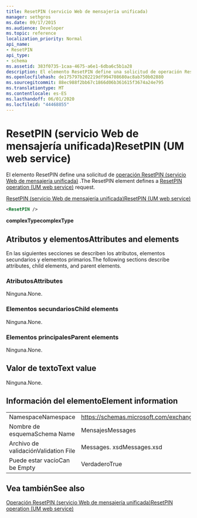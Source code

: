 ```yaml
---
title: ResetPIN (servicio Web de mensajería unificada)
manager: sethgros
ms.date: 09/17/2015
ms.audience: Developer
ms.topic: reference
localization_priority: Normal
api_name:
- ResetPIN
api_type:
- schema
ms.assetid: 383f0735-1caa-4675-a6e1-6dba6c5b1a28
description: El elemento ResetPIN define una solicitud de operación ResetPIN (servicio Web de mensajería unificada).
ms.openlocfilehash: de175797b202219df994708680ac8ab750b02880
ms.sourcegitcommit: 88ec988f2bb67c1866d06b361615f3674a24e795
ms.translationtype: MT
ms.contentlocale: es-ES
ms.lasthandoff: 06/01/2020
ms.locfileid: "44468855"
---
```

# <a name="resetpin-um-web-service"></a><span data-ttu-id="a2ffc-103">ResetPIN (servicio Web de mensajería unificada)</span><span class="sxs-lookup"><span data-stu-id="a2ffc-103">ResetPIN (UM web service)</span></span>

<span data-ttu-id="a2ffc-104">El elemento ResetPIN define una solicitud de [operación ResetPIN (servicio Web de mensajería unificada)](resetpin-operation-um-web-service.md) .</span><span class="sxs-lookup"><span data-stu-id="a2ffc-104">The ResetPIN element defines a [ResetPIN operation (UM web service)](resetpin-operation-um-web-service.md) request.</span></span> 
  
[<span data-ttu-id="a2ffc-105">ResetPIN (servicio Web de mensajería unificada)</span><span class="sxs-lookup"><span data-stu-id="a2ffc-105">ResetPIN (UM web service)</span></span>](resetpin-um-web-service.md)
  
```xml
<ResetPIN />
```

 <span data-ttu-id="a2ffc-106">**complexType**</span><span class="sxs-lookup"><span data-stu-id="a2ffc-106">**complexType**</span></span>
## <a name="attributes-and-elements"></a><span data-ttu-id="a2ffc-107">Atributos y elementos</span><span class="sxs-lookup"><span data-stu-id="a2ffc-107">Attributes and elements</span></span>

<span data-ttu-id="a2ffc-108">En las siguientes secciones se describen los atributos, elementos secundarios y elementos primarios.</span><span class="sxs-lookup"><span data-stu-id="a2ffc-108">The following sections describe attributes, child elements, and parent elements.</span></span>
  
### <a name="attributes"></a><span data-ttu-id="a2ffc-109">Atributos</span><span class="sxs-lookup"><span data-stu-id="a2ffc-109">Attributes</span></span>

<span data-ttu-id="a2ffc-110">Ninguna.</span><span class="sxs-lookup"><span data-stu-id="a2ffc-110">None.</span></span>
  
### <a name="child-elements"></a><span data-ttu-id="a2ffc-111">Elementos secundarios</span><span class="sxs-lookup"><span data-stu-id="a2ffc-111">Child elements</span></span>

<span data-ttu-id="a2ffc-112">Ninguna.</span><span class="sxs-lookup"><span data-stu-id="a2ffc-112">None.</span></span>
  
### <a name="parent-elements"></a><span data-ttu-id="a2ffc-113">Elementos principales</span><span class="sxs-lookup"><span data-stu-id="a2ffc-113">Parent elements</span></span>

<span data-ttu-id="a2ffc-114">Ninguna.</span><span class="sxs-lookup"><span data-stu-id="a2ffc-114">None.</span></span>
  
## <a name="text-value"></a><span data-ttu-id="a2ffc-115">Valor de texto</span><span class="sxs-lookup"><span data-stu-id="a2ffc-115">Text value</span></span>

<span data-ttu-id="a2ffc-116">Ninguna.</span><span class="sxs-lookup"><span data-stu-id="a2ffc-116">None.</span></span>
  
## <a name="element-information"></a><span data-ttu-id="a2ffc-117">Información del elemento</span><span class="sxs-lookup"><span data-stu-id="a2ffc-117">Element information</span></span>

|||
|:-----|:-----|
|<span data-ttu-id="a2ffc-118">Namespace</span><span class="sxs-lookup"><span data-stu-id="a2ffc-118">Namespace</span></span>  <br/> |https://schemas.microsoft.com/exchange/services/2006/messages  <br/> |
|<span data-ttu-id="a2ffc-119">Nombre de esquema</span><span class="sxs-lookup"><span data-stu-id="a2ffc-119">Schema Name</span></span>  <br/> |<span data-ttu-id="a2ffc-120">Mensajes</span><span class="sxs-lookup"><span data-stu-id="a2ffc-120">Messages</span></span>  <br/> |
|<span data-ttu-id="a2ffc-121">Archivo de validación</span><span class="sxs-lookup"><span data-stu-id="a2ffc-121">Validation File</span></span>  <br/> |<span data-ttu-id="a2ffc-122">Messages. xsd</span><span class="sxs-lookup"><span data-stu-id="a2ffc-122">Messages.xsd</span></span>  <br/> |
|<span data-ttu-id="a2ffc-123">Puede estar vacío</span><span class="sxs-lookup"><span data-stu-id="a2ffc-123">Can be Empty</span></span>  <br/> |<span data-ttu-id="a2ffc-124">Verdadero</span><span class="sxs-lookup"><span data-stu-id="a2ffc-124">True</span></span>  <br/> |
   
## <a name="see-also"></a><span data-ttu-id="a2ffc-125">Vea también</span><span class="sxs-lookup"><span data-stu-id="a2ffc-125">See also</span></span>



[<span data-ttu-id="a2ffc-126">Operación ResetPIN (servicio Web de mensajería unificada)</span><span class="sxs-lookup"><span data-stu-id="a2ffc-126">ResetPIN operation (UM web service)</span></span>](resetpin-operation-um-web-service.md)

